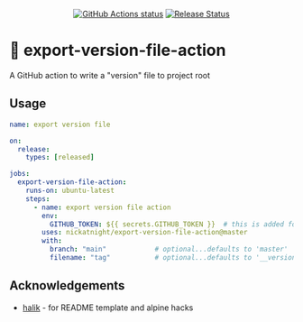 <p align="center">
  <a href="https://github.com/nickatnight/export-version-file-action/actions"><img alt="GitHub Actions status" src="https://github.com/nickatnight/export-version-file-action/workflows/test-action/badge.svg"></a>
  <a href="https://github.com/nickatnight/export-version-file-action/releases"><img alt="Release Status" src="https://img.shields.io/github/v/release/nickatnight/export-version-file-action"></a>
</p>

# :envelope_with_arrow: export-version-file-action

A GitHub action to write a "version" file to project root

## Usage
```yaml
name: export version file

on:
  release:
    types: [released]

jobs:
  export-version-file-action:
    runs-on: ubuntu-latest
    steps:
      - name: export version file action
        env:
          GITHUB_TOKEN: ${{ secrets.GITHUB_TOKEN }}  # this is added for you by default
        uses: nickatnight/export-version-file-action@master
        with:
          branch: "main"            # optional...defaults to 'master'
          filename: "tag"           # optional...defaults to '__version__'
```

## Acknowledgements
- [halik](https://github.com/ironhalik) - for README template and alpine hacks
